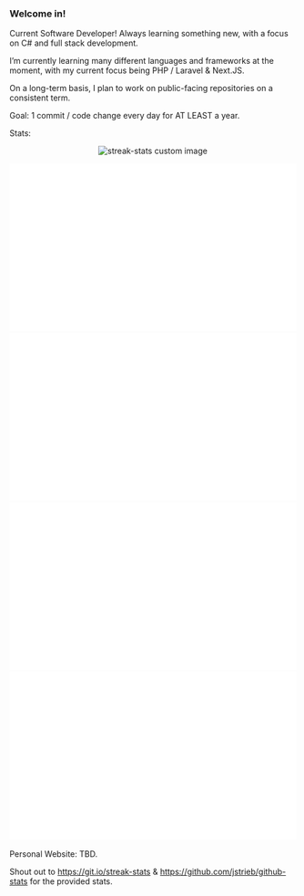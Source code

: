 ### Welcome in!

Current Software Developer! Always learning something new, with a focus on C# and full stack development.

I’m currently learning many different languages and frameworks at the moment, with my current focus being PHP / Laravel & Next.JS.

On a long-term basis, I plan to work on public-facing repositories on a consistent term.

Goal: 1 commit / code change every day for AT LEAST a year.


Stats:
<p align="center"> <img src="https://streak-stats.demolab.com?user=13011brett&theme=neon&hide_border=true&date_format=j%20M%5B%20Y%5D" alt="streak-stats custom image"/></p>
<p align="center">
  <img src="https://raw.githubusercontent.com/13011brett/stats/master/generated/overview.svg#gh-dark-mode-only"/>
  <img src="https://raw.githubusercontent.com/13011brett/stats/master/generated/overview.svg#gh-light-mode-only"/>
  <img src="https://raw.githubusercontent.com/13011brett/stats/master/generated/languages.svg#gh-dark-mode-only"/>
  <img src="https://raw.githubusercontent.com/13011brett/stats/master/generated/languages.svg#gh-light-mode-only"/>
</p>



Personal Website: TBD.

Shout out to https://git.io/streak-stats & https://github.com/jstrieb/github-stats for the provided stats.
